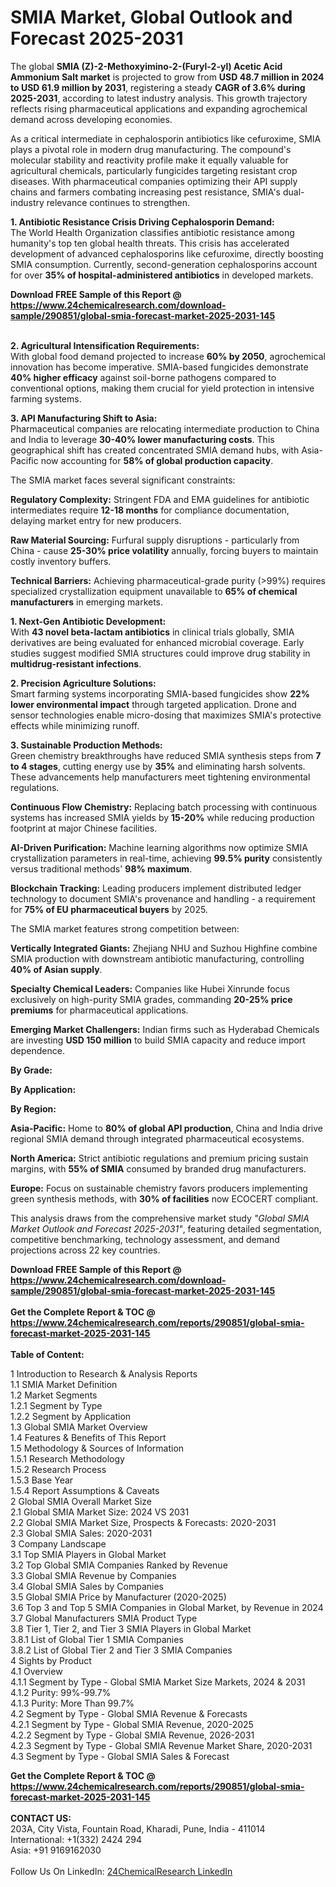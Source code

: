 <h1>SMIA Market, Global Outlook and Forecast 2025-2031</h1><p>The global <strong>SMIA (Z)-2-Methoxyimino-2-(Furyl-2-yl) Acetic Acid Ammonium Salt market</strong> is projected to grow from <strong>USD 48.7 million in 2024 to USD 61.9 million by 2031</strong>, registering a steady <strong>CAGR of 3.6% during 2025-2031</strong>, according to latest industry analysis. This growth trajectory reflects rising pharmaceutical applications and expanding agrochemical demand across developing economies.</p><p>As a critical intermediate in cephalosporin antibiotics like cefuroxime, SMIA plays a pivotal role in modern drug manufacturing. The compound's molecular stability and reactivity profile make it equally valuable for agricultural chemicals, particularly fungicides targeting resistant crop diseases. With pharmaceutical companies optimizing their API supply chains and farmers combating increasing pest resistance, SMIA's dual-industry relevance continues to strengthen.</p><p><strong>1. Antibiotic Resistance Crisis Driving Cephalosporin Demand:</strong><br>
The World Health Organization classifies antibiotic resistance among humanity's top ten global health threats. This crisis has accelerated development of advanced cephalosporins like cefuroxime, directly boosting SMIA consumption. Currently, second-generation cephalosporins account for over <strong>35% of hospital-administered antibiotics</strong> in developed markets.</p><div><b>Download FREE Sample of this Report @ 
            <a href="https://www.24chemicalresearch.com/download-sample/290851/global-smia-forecast-market-2025-2031-145">
            https://www.24chemicalresearch.com/download-sample/290851/global-smia-forecast-market-2025-2031-145</a></b></div><br><p><strong>2. Agricultural Intensification Requirements:</strong><br>
With global food demand projected to increase <strong>60% by 2050</strong>, agrochemical innovation has become imperative. SMIA-based fungicides demonstrate <strong>40% higher efficacy</strong> against soil-borne pathogens compared to conventional options, making them crucial for yield protection in intensive farming systems.</p><p><strong>3. API Manufacturing Shift to Asia:</strong><br>
Pharmaceutical companies are relocating intermediate production to China and India to leverage <strong>30-40% lower manufacturing costs</strong>. This geographical shift has created concentrated SMIA demand hubs, with Asia-Pacific now accounting for <strong>58% of global production capacity</strong>.</p><p>The SMIA market faces several significant constraints:</p><p><strong>Regulatory Complexity:</strong> Stringent FDA and EMA guidelines for antibiotic intermediates require <strong>12-18 months</strong> for compliance documentation, delaying market entry for new producers.</p><p><strong>Raw Material Sourcing:</strong> Furfural supply disruptions - particularly from China - cause <strong>25-30% price volatility</strong> annually, forcing buyers to maintain costly inventory buffers.</p><p><strong>Technical Barriers:</strong> Achieving pharmaceutical-grade purity (&gt;99%) requires specialized crystallization equipment unavailable to <strong>65% of chemical manufacturers</strong> in emerging markets.</p><p><strong>1. Next-Gen Antibiotic Development:</strong><br>
With <strong>43 novel beta-lactam antibiotics</strong> in clinical trials globally, SMIA derivatives are being evaluated for enhanced microbial coverage. Early studies suggest modified SMIA structures could improve drug stability in <strong>multidrug-resistant infections</strong>.</p><p><strong>2. Precision Agriculture Solutions:</strong><br>
Smart farming systems incorporating SMIA-based fungicides show <strong>22% lower environmental impact</strong> through targeted application. Drone and sensor technologies enable micro-dosing that maximizes SMIA's protective effects while minimizing runoff.</p><p><strong>3. Sustainable Production Methods:</strong><br>
Green chemistry breakthroughs have reduced SMIA synthesis steps from <strong>7 to 4 stages</strong>, cutting energy use by <strong>35%</strong> and eliminating harsh solvents. These advancements help manufacturers meet tightening environmental regulations.</p><p><strong>Continuous Flow Chemistry:</strong> Replacing batch processing with continuous systems has increased SMIA yields by <strong>15-20%</strong> while reducing production footprint at major Chinese facilities.</p><p><strong>AI-Driven Purification:</strong> Machine learning algorithms now optimize SMIA crystallization parameters in real-time, achieving <strong>99.5% purity</strong> consistently versus traditional methods' <strong>98% maximum</strong>.</p><p><strong>Blockchain Tracking:</strong> Leading producers implement distributed ledger technology to document SMIA's provenance and handling - a requirement for <strong>75% of EU pharmaceutical buyers</strong> by 2025.</p><p>The SMIA market features strong competition between:</p><p><strong>Vertically Integrated Giants:</strong> Zhejiang NHU and Suzhou Highfine combine SMIA production with downstream antibiotic manufacturing, controlling <strong>40% of Asian supply</strong>.</p><p><strong>Specialty Chemical Leaders:</strong> Companies like Hubei Xinrunde focus exclusively on high-purity SMIA grades, commanding <strong>20-25% price premiums</strong> for pharmaceutical applications.</p><p><strong>Emerging Market Challengers:</strong> Indian firms such as Hyderabad Chemicals are investing <strong>USD 150 million</strong> to build SMIA capacity and reduce import dependence.</p><p><strong>By Grade:</strong></p><p><strong>By Application:</strong></p><p><strong>By Region:</strong></p><p><strong>Asia-Pacific:</strong> Home to <strong>80% of global API production</strong>, China and India drive regional SMIA demand through integrated pharmaceutical ecosystems.</p><p><strong>North America:</strong> Strict antibiotic regulations and premium pricing sustain margins, with <strong>55% of SMIA</strong> consumed by branded drug manufacturers.</p><p><strong>Europe:</strong> Focus on sustainable chemistry favors producers implementing green synthesis methods, with <strong>30% of facilities</strong> now ECOCERT compliant.</p><p>This analysis draws from the comprehensive market study <em>"Global SMIA Market Outlook and Forecast 2025-2031"</em>, featuring detailed segmentation, competitive benchmarking, technology assessment, and demand projections across 22 key countries.</p><div><b>Download FREE Sample of this Report @ 
            <a href="https://www.24chemicalresearch.com/download-sample/290851/global-smia-forecast-market-2025-2031-145">
            https://www.24chemicalresearch.com/download-sample/290851/global-smia-forecast-market-2025-2031-145</a></b></div><br><div><b>Get the Complete Report & TOC @ 
            <a href="https://www.24chemicalresearch.com/reports/290851/global-smia-forecast-market-2025-2031-145">
            https://www.24chemicalresearch.com/reports/290851/global-smia-forecast-market-2025-2031-145</a></b></div><br>
            <b>Table of Content:</b><p>1 Introduction to Research & Analysis Reports<br />
 1.1 SMIA Market Definition<br />
 1.2 Market Segments<br />
 1.2.1 Segment by Type<br />
 1.2.2 Segment by Application<br />
 1.3 Global SMIA Market Overview<br />
 1.4 Features & Benefits of This Report<br />
 1.5 Methodology & Sources of Information<br />
 1.5.1 Research Methodology<br />
 1.5.2 Research Process<br />
 1.5.3 Base Year<br />
 1.5.4 Report Assumptions & Caveats<br />
2 Global SMIA Overall Market Size<br />
 2.1 Global SMIA Market Size: 2024 VS 2031<br />
 2.2 Global SMIA Market Size, Prospects & Forecasts: 2020-2031<br />
 2.3 Global SMIA Sales: 2020-2031<br />
3 Company Landscape<br />
 3.1 Top SMIA Players in Global Market<br />
 3.2 Top Global SMIA Companies Ranked by Revenue<br />
 3.3 Global SMIA Revenue by Companies<br />
 3.4 Global SMIA Sales by Companies<br />
 3.5 Global SMIA Price by Manufacturer (2020-2025)<br />
 3.6 Top 3 and Top 5 SMIA Companies in Global Market, by Revenue in 2024<br />
 3.7 Global Manufacturers SMIA Product Type<br />
 3.8 Tier 1, Tier 2, and Tier 3 SMIA Players in Global Market<br />
 3.8.1 List of Global Tier 1 SMIA Companies<br />
 3.8.2 List of Global Tier 2 and Tier 3 SMIA Companies<br />
4 Sights by Product<br />
 4.1 Overview<br />
 4.1.1 Segment by Type - Global SMIA Market Size Markets, 2024 & 2031<br />
 4.1.2 Purity: 99%-99.7%<br />
 4.1.3 Purity: More Than 99.7%<br />
 4.2 Segment by Type - Global SMIA Revenue & Forecasts<br />
 4.2.1 Segment by Type - Global SMIA Revenue, 2020-2025<br />
 4.2.2 Segment by Type - Global SMIA Revenue, 2026-2031<br />
 4.2.3 Segment by Type - Global SMIA Revenue Market Share, 2020-2031<br />
 4.3 Segment by Type - Global SMIA Sales & Forecast</p><div><b>Get the Complete Report & TOC @ 
            <a href="https://www.24chemicalresearch.com/reports/290851/global-smia-forecast-market-2025-2031-145">
            https://www.24chemicalresearch.com/reports/290851/global-smia-forecast-market-2025-2031-145</a></b></div><br><b>CONTACT US:</b><br>
            203A, City Vista, Fountain Road, Kharadi, Pune, India - 411014<br>
            International: +1(332) 2424 294<br>
            Asia: +91 9169162030 <br><br>
            Follow Us On LinkedIn: <a href="https://www.linkedin.com/company/24chemicalresearch/">24ChemicalResearch LinkedIn</a>